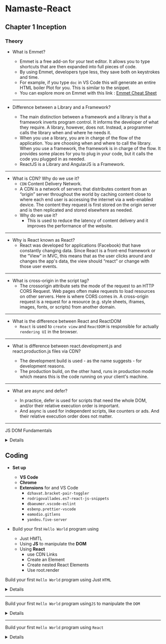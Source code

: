 # Namaste-React
 
## Chapter 1 Inception

### Theory

- What is Emmet?

  - Emmet is a free add-on for your text editor. It allows you to type shortcuts that are then expanded into full pieces of code. 
  - By using Emmet, developers type less, they save both on keystrokes and time.
  - For example, if you type `doc` in VS Code this will generate an entire HTML boiler Plot for you. This is similar to the snippet.
  - You can explore more on Emmet with this link : [Emmet Cheat Sheet](https://docs.emmet.io/cheat-sheet/)

  ***

- Difference between a Library and a Framework?
  - The main distinction between a framework and a library is that a framework inverts program control. It informs the developer of what they require. A library, however, does not. Instead, a programmer calls the library when and where he needs it.
  - When you use a library, you are in charge of the flow of the application. You are choosing when and where to call the library. When you use a framework, the framework is in charge of the flow. It provides some places for you to plug in your code, but it calls the code you plugged in as needed.
  - ReactJS is a Library and AngularJS is a Framework.

---

- What is CDN? Why do we use it?
  - `CDN` Content Delivery Network.
  - A CDN is a network of servers that distributes content from an “origin” server throughout the world by caching content close to where each end user is accessing the internet via a web-enabled device. The content they request is first stored on the origin server and is then replicated and stored elsewhere as needed.
  - Why do we use it?
    - This is used to reduce the latency of content delivery and it improves the performance of the website.

---

- Why is React known as React?
  - React was developed for applications (Facebook) that have constantly changing data. Since React is a front-end framework or the “View” in MVC, this means that as the user clicks around and changes the app's data, the view should “react” or change with those user events.

---

- What is cross-origin in the script tag?
  - The crossorigin attribute sets the mode of the request to an HTTP CORS Request. Web pages often make requests to load resources on other servers. Here is where CORS comes in. A cross-origin request is a request for a resource (e.g. style sheets, iframes, images, fonts, or scripts) from another domain.

---

- What is the difference between React and ReactDOM
  - `React` is used to `create view` and `ReactDOM` is responsible for actually `rendering UI` in the browser.

---

- What is difference between react.development.js and react.production.js files via CDN?

  - The development build is used - as the name suggests - for development reasons.
  - The production build, on the other hand, runs in production mode which means this is the code running on your client's machine.

---

- What are async and defer?

  - In practice, defer is used for scripts that need the whole DOM, and/or their relative execution order is important.
  - And async is used for independent scripts, like counters or ads. And their relative execution order does not matter.

---

JS DOM Fundamentals

<details>

How to create an element?

- We create any element for example `h1` with the help of `document.createElement("h1")`.We create any element for example paragraph with the help of `document.createElement("p")`.

How to add text to created element?

- With the help of `variable_name.innerHTML("Hello")`

Where to store this created element?

- For this we must have the `id` of the `div`, this can be done with the help of `document.getElementById("id_name")`

How to push the element inside the id?

- This can be done with the help of `append child (variable_to_be_pushed)`, `appendChild` will push the created element to the div.

</details>

## Coding

- **Set up**

  - **VS Code**
  - **Chrome**
  - **Extensions** for and VS Code
    - `dzhavat.bracket-pair-toggler`
    - `rodrigovallades.es7-react-js-snippets`
    - `dbaeumer.vscode-eslint`
    - `esbenp.prettier-vscode`
    - `eamodio.gitlens`
    - `yandeu.five-server`

- Build your first `Hello World` program using
  - Just HMTL
  - Using **JS** to manipulate the **DOM**
  - Using **React**
    - use CDN Links
    - Create an Element
    - Create nested React Elements
    - Use root.render

Build your first `Hello World` program using Just `HTML`

<details>

We can Simply add an h1 tag to create our first Hello World Program.

```HTML
<!DOCTYPE html>
<html lang="en">
    <head>
        <meta charset="UTF-8" />
    <meta http-equiv="X-UA-Compatible" content="IE=edge" />
    <meta name="viewport" content="width=device-width, initial-scale=1.0" />
    <title>Document</title>
  </head>
  <body>
      <!-- Simply use h1 tag -->
    <h1>Hello World</h1>
  </body>
</html>
```

[Code 🔗](1.Inception/index.html)

</details>

---

Build your first `Hello World` program using`JS` to manipulate the `DOM`

<details>

Easy-to-understand code with comments

```HTML
<body>
    <!-- JS is written inside script tag 👍 -->
  <script>
      const heading = document.createElement(""); //creating h1 tag!
    heading.innerHTML = "Hello World"; // adding content to the h1 tag!
    //now we need to push this heading into the div
    const value = document.getElementById("root");
    value.appendChild(heading); //pushing heading into the div with the help of appendChild
  </script>
</body>
```

[Code 🔗](1.Inception/indexWithJs.html)

</details>

---

Build your first `Hello World` program using `React`

<details>

```html
<body>
  <div id="root">Not Rendered</div>

  <script
    crossorigin
    src="https://unpkg.com/react@18/umd/react.development.js"
  ></script>
  <script
    crossorigin
    src="https://unpkg.com/react-dom@18/umd/react-dom.development.js"
  ></script>

  <script>
    const heading = React.createElement("h1", {}, "Hello Wolrd"); //this will override everything inside the root!, means anything written will get overwritten
    //React element is an Object 💯
    const root = ReactDOM.createRoot(document.getElementById("root")); //whatever you passing becomes the root
    //passing react element inside the root
    root.render(heading); //just like appednChild()in JS!
  </script>
</body>
```

[Code 🔗](1.Inception/indexWithReact.html)

</details>
